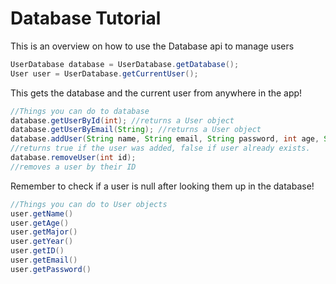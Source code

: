 # Database Tutorial
This is an overview on how to use the Database api to manage users
```java
UserDatabase database = UserDatabase.getDatabase();
User user = UserDatabase.getCurrentUser();
```
This gets the database and the current user from anywhere in the app!
```java
//Things you can do to database
database.getUserById(int); //returns a User object
database.getUserByEmail(String); //returns a User object
database.addUser(String name, String email, String password, int age, String major, int year);
//returns true if the user was added, false if user already exists.
database.removeUser(int id);
//removes a user by their ID
```
Remember to check if a user is null after looking them up in the database!
```java
//Things you can do to User objects
user.getName()
user.getAge()
user.getMajor()
user.getYear()
user.getID()
user.getEmail()
user.getPassword()
```
